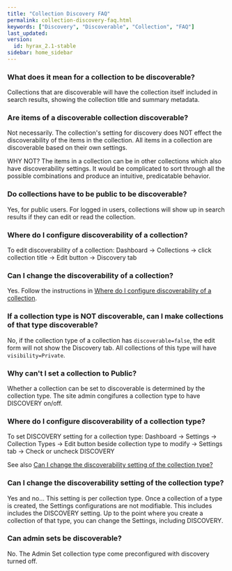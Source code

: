 ```yaml
---
title: "Collection Discovery FAQ"
permalink: collection-discovery-faq.html
keywords: ["Discovery", "Discoverable", "Collection", "FAQ"]
last_updated:
version:
  id: hyrax_2.1-stable
sidebar: home_sidebar
---
```


### What does it mean for a collection to be discoverable?

Collections that are discoverable will have the collection itself included in search results, showing the collection title and summary metadata.

### Are items of a discoverable collection discoverable?

Not necessarily. The collection's setting for discovery does NOT effect the discoverability of the items in the collection. All items in a collection are discoverable based on their own settings.

WHY NOT? The items in a collection can be in other collections which also have discoverability settings. It would be complicated to sort through all the possible combinations and produce an intuitive, predicatable behavior.

### Do collections have to be public to be discoverable?

Yes, for public users. For logged in users, collections will show up in search results if they can edit or read the collection.

### Where do I configure discoverability of a collection?

To edit discoverability of a collection: Dashboard -> Collections -> click collection title -> Edit button -> Discovery tab

### Can I change the discoverability of a collection?

Yes. Follow the instructions in [Where do I configure discoverability of a collection](#where-do-i-configure-discoverability-of-a-collection).

### If a collection type is NOT discoverable, can I make collections of that type discoverable?

No, if the collection type of a collection has `discoverable=false`, the edit form will not show the Discovery tab. All collections of this type will have `visibility=Private`.

### Why can't I set a collection to Public?

Whether a collection can be set to discoverable is determined by the collection type. The site admin congifures a collection type to have DISCOVERY on/off.

### Where do I configure discoverability of a collection type?

To set DISCOVERY setting for a collection type: Dashboard -> Settings -> Collection Types -> Edit button beside collection type to modify -> Settings tab -> Check or uncheck DISCOVERY

See also [Can I change the discoverability setting of the collection type?](#can-i-change-the-discoverability-setting-of-the-collection-type)

### Can I change the discoverability setting of the collection type?

Yes and no... This setting is per collection type. Once a collection of a type is created, the Settings configurations are not modifiable. This includes includes the DISCOVERY setting. Up to the point where you create a collection of that type, you can change the Settings, including DISCOVERY.

### Can admin sets be discoverable?

No. The Admin Set collection type come preconfigured with discovery turned off.
